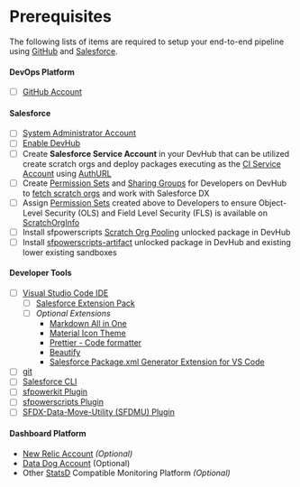 # Prerequisites



The following lists of items are required to setup your end-to-end pipeline using [GitHub](https://github.com/) and [Salesforce](https://www.salesforce.com/).‌

#### DevOps Platform <a id="devops-platform"></a>

* [ ] ​[GitHub Account​](https://github.com/join)

#### Salesforce <a id="salesforce"></a>

* [ ] ​[System Administrator Account](https://help.salesforce.com/s/articleView?id=How-to-change-Administrators-1327365222554&language=en_US&r=https%3A%2F%2Fwww.google.com%2F&type=1)​
* [ ] ​[Enable DevHub](https://help.salesforce.com/s/articleView?id=sf.sfdx_setup_enable_devhub.htm&type=5)​
* [ ] Create **Salesforce Service Account** in your DevHub that can be utilized create scratch orgs and deploy packages executing as the [CI Service Account](https://sfpowerscripts.dxatscale.io/getting-started/prerequisites#create-a-ci-service-user-in-production) using [AuthURL](https://developer.salesforce.com/docs/atlas.en-us.sfdx_cli_reference.meta/sfdx_cli_reference/cli_reference_auth_sfdxurl.htm)​
* [ ] Create [Permission Sets](https://developer.salesforce.com/docs/atlas.en-us.securityImplGuide.meta/securityImplGuide/perm_sets_overview.htm#:~:text=A%20permission%20set%20is%20a,access%20without%20changing%20their%20profiles.&text=Users%20can%20have%20only%20one,can%20have%20multiple%20permission%20sets.) and [Sharing Groups](https://sfpowerscripts.dxatscale.io/getting-started/prerequisites#grant-developers-access-to-scratch-org-pools) for Developers on DevHub to [fetch scratch orgs](https://github.com/Accenture/sfpowerkit/wiki/Getting-started-with-ScratchOrg-Pooling#4-fetch-scratch-org-from-a-pool) and work with Salesforce DX
* [ ] Assign [Permission Sets](https://developer.salesforce.com/docs/atlas.en-us.securityImplGuide.meta/securityImplGuide/perm_sets_overview.htm#:~:text=A%20permission%20set%20is%20a,access%20without%20changing%20their%20profiles.&text=Users%20can%20have%20only%20one,can%20have%20multiple%20permission%20sets.) created above to Developers to ensure Object-Level Security \(OLS\) and Field Level Security \(FLS\) is available on [ScratchOrgInfo](https://developer.salesforce.com/docs/atlas.en-us.api.meta/api/sforce_api_objects_scratchorginfo.htm)​
* [ ] Install sfpowerscripts [Scratch Org Pooling](https://github.com/Accenture/sfpowerscripts/tree/develop/prerequisites/scratchorgpool) unlocked package in DevHub
* [ ] Install [sfpowerscripts-artifact](https://github.com/Accenture/sfpowerscripts/tree/develop/prerequisites/sfpowerscripts-artifact) unlocked package in DevHub and existing lower existing sandboxes

#### Developer Tools <a id="developer-tools"></a>

* [ ] ​[Visual Studio Code IDE](https://code.visualstudio.com/download)​
  * [ ] ​[Salesforce Extension Pack](https://marketplace.visualstudio.com/items?itemName=salesforce.salesforcedx-vscode)​
  * [ ] _Optional Extensions_​
    * ​[Markdown All in One](https://marketplace.visualstudio.com/items?itemName=yzhang.markdown-all-in-one)​
    * ​[Material Icon Theme](https://marketplace.visualstudio.com/items?itemName=PKief.material-icon-theme)​
    * ​[Prettier - Code formatter](https://marketplace.visualstudio.com/items?itemName=esbenp.prettier-vscode)​
    * ​[Beautify](https://marketplace.visualstudio.com/items?itemName=HookyQR.beautify)
    * [Salesforce Package.xml Generator Extension for VS Code](https://marketplace.visualstudio.com/items?itemName=VignaeshRamA.sfdx-package-xml-generator)​
* [ ] ​[git](https://git-scm.com/)​
* [ ] ​[Salesforce CLI](https://www.npmjs.com/package/sfdx-cli)​
* [ ] ​[sfpowerkit Plugin](https://github.com/dxatscale/sfpowerkit)​
* [ ] ​[sfpowerscripts Plugin](https://github.com/Accenture/sfpowerscripts)​
* [ ] ​[SFDX-Data-Move-Utility \(SFDMU\) Plugin](https://github.com/forcedotcom/SFDX-Data-Move-Utility)​

#### Dashboard Platform <a id="dashboard-platform"></a>

* ​[New Relic Account](https://newrelic.com/signup) _\(Optional\)_
* [Data Dog Account](https://www.datadoghq.com/) \(Optional\)
* Other [StatsD](https://github.com/statsd/statsd) Compatible Monitoring Platform _\(Optional\)_

